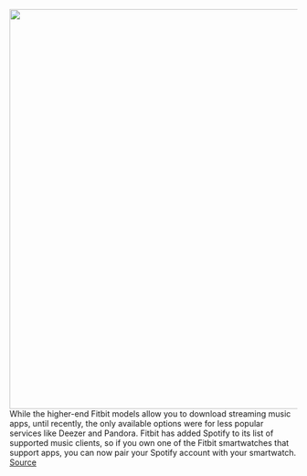 <img src='https://cdn.vox-cdn.com/thumbor/P2Yo_E8lcr-oLKfWWEbvbN-H6r4=/0x0:1260x660/1200x800/filters:focal(530x230:730x430)/cdn.vox-cdn.com/uploads/chorus_image/image/66241509/Screen_Shot_2019_07_08_at_5.30.40_PM.0.png' width='700px' /><br/>
While the higher-end Fitbit models allow you to download streaming music apps, until recently, the only available options were for less popular services like Deezer and Pandora. Fitbit has added Spotify to its list of supported music clients, so if you own one of the Fitbit smartwatches that support apps, you can now pair your Spotify account with your smartwatch.
<a href='https://www.theverge.com/2020/2/3/21115761/spotify-fitbit-music-stream-how-to'> Source <a/>